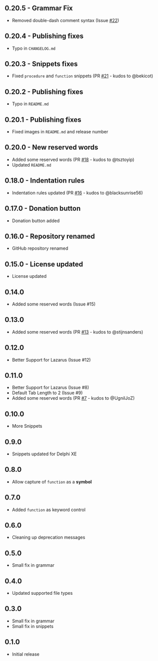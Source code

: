 ## 0.20.5 - Grammar Fix
* Removed double-dash comment syntax (Issue [#22](https://github.com/alefragnani/atom-language-pascal/issues/22))

## 0.20.4 - Publishing fixes
* Typo in `CHANGELOG.md`

## 0.20.3 - Snippets fixes
* Fixed `procedure` and `function` snippets (PR [#21](https://github.com/alefragnani/atom-language-pascal/pull/21) - kudos to @bekicot)

## 0.20.2 - Publishing fixes
* Typo in `README.md`

## 0.20.1 - Publishing fixes
* Fixed images in `README.md` and release number

## 0.20.0 - New reserved words
* Added some reserved words (PR [#18](https://github.com/alefragnani/atom-language-pascal/pull/18) - kudos to @tsztoyip)
* Updated `README.md`

## 0.18.0 - Indentation rules
* Indentation rules updated (PR [#16](https://github.com/alefragnani/atom-language-pascal/pull/16) - kudos to @blacksunrise56)

## 0.17.0 - Donation button
* Donation button added

## 0.16.0 - Repository renamed
* GitHub repository renamed

## 0.15.0 - License updated
* License updated

## 0.14.0
* Added some reserved words (Issue #15)

## 0.13.0
* Added some reserved words (PR [#13](https://github.com/alefragnani/atom-language-pascal/pull/13) - kudos to @stijnsanders)

## 0.12.0
* Better Support for Lazarus (Issue #12)

## 0.11.0
* Better Support for Lazarus (Issue #8)
* Default Tab Length to 2 (Issue #9)
* Added some reserved words (PR [#7](https://github.com/alefragnani/atom-language-pascal/pull/7) - kudos to @UgnilJoZ)

## 0.10.0
* More Snippets

## 0.9.0
* Snippets updated for Delphi XE

## 0.8.0
* Allow capture of `function` as a **symbol**

## 0.7.0
* Added `function` as keyword control

## 0.6.0
* Cleaning up deprecation messages

## 0.5.0
* Small fix in grammar

## 0.4.0
* Updated supported file types

## 0.3.0
* Small fix in grammar
* Small fix in snippets

## 0.1.0
* Initial release
